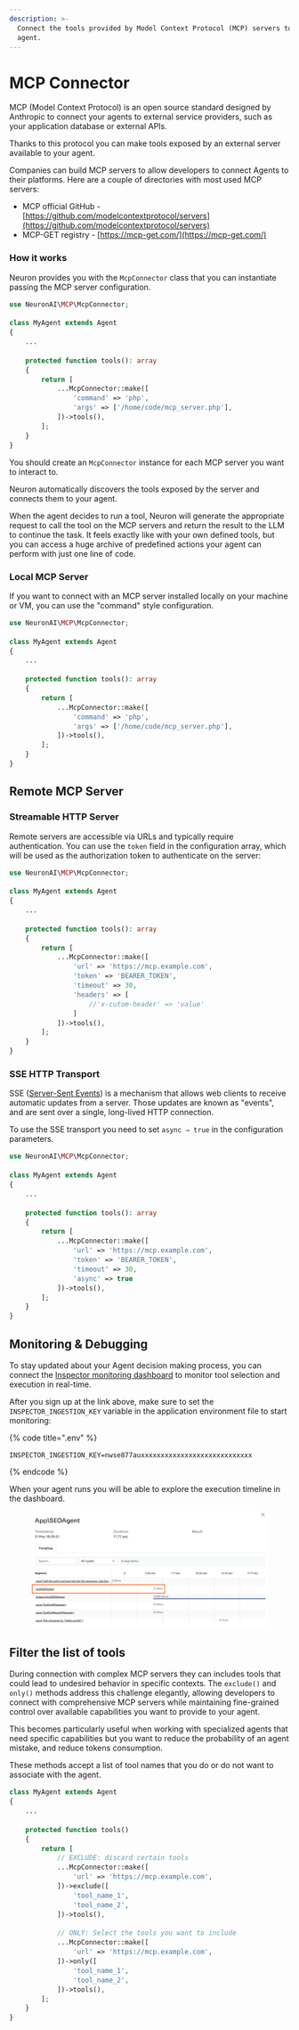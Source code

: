 ```yaml
---
description: >-
  Connect the tools provided by Model Context Protocol (MCP) servers to your
  agent.
---
```


# MCP Connector

MCP (Model Context Protocol) is an open source standard designed by Anthropic to connect your agents to external service providers, such as your application database or external APIs.

Thanks to this protocol you can make tools exposed by an external server available to your agent.

Companies can build MCP servers to allow developers to connect Agents to their platforms. Here are a couple of directories with most used MCP servers:

* MCP official GitHub - [https://github.com/modelcontextprotocol/servers](https://github.com/modelcontextprotocol/servers)
* MCP-GET registry - [https://mcp-get.com/](https://mcp-get.com/)

### How it works

Neuron provides you with the `McpConnector` class that you can instantiate passing the MCP server configuration.

```php
use NeuronAI\MCP\McpConnector;

class MyAgent extends Agent 
{
    ...
    
    protected function tools(): array
    {
        return [
            ...McpConnector::make([
                'command' => 'php',
                'args' => ['/home/code/mcp_server.php'],
            ])->tools(),
        ];
    }
}
```

You should create an `McpConnector` instance for each MCP server you want to interact to.&#x20;

Neuron automatically discovers the tools exposed by the server and connects them to your agent.

When the agent decides to run a tool, Neuron will generate the appropriate request to call the tool on the MCP servers and return the result to the LLM to continue the task.  It feels exactly like with your own defined tools, but you can access a huge archive of predefined actions your agent can perform with just one line of code.

### Local MCP Server

If you want to connect with an MCP server installed locally on your machine or VM, you can use the "command" style configuration.

```php
use NeuronAI\MCP\McpConnector;

class MyAgent extends Agent 
{
    ...
    
    protected function tools(): array
    {
        return [
            ...McpConnector::make([
                'command' => 'php',
                'args' => ['/home/code/mcp_server.php'],
            ])->tools(),
        ];
    }
}
```

## Remote MCP Server

### Streamable HTTP Server

Remote servers are accessible via URLs and typically require authentication. You can use the `token` field in the configuration array, which will be used as the authorization token to authenticate on the server:

```php
use NeuronAI\MCP\McpConnector;

class MyAgent extends Agent 
{
    ...
    
    protected function tools(): array
    {
        return [
            ...McpConnector::make([
                'url' => 'https://mcp.example.com',
                'token' => 'BEARER_TOKEN',
                'timeout' => 30,
                'headers' => [
                    //'x-cutom-header' => 'value'
                ]
            ])->tools(),
        ];
    }
}
```

### SSE HTTP Transport

SSE ([Server-Sent Events](https://developer.mozilla.org/en-US/docs/Web/API/Server-sent_events)) is a mechanism that allows web clients to receive automatic updates from a server. Those updates are known as "events", and are sent over a single, long-lived HTTP connection.

To use the SSE transport you need to set `async ⇒ true` in the configuration parameters.

```php
use NeuronAI\MCP\McpConnector;

class MyAgent extends Agent 
{
    ...
    
    protected function tools(): array
    {
        return [
            ...McpConnector::make([
                'url' => 'https://mcp.example.com',
                'token' => 'BEARER_TOKEN',
                'timeout' => 30,
                'async' => true
            ])->tools(),
        ];
    }
}
```

## Monitoring & Debugging

To stay updated about your Agent decision making process, you can connect the [Inspector monitoring dashboard](https://inspector.dev/) to monitor tool selection and execution in real-time.

After you sign up at the link above, make sure to set the `INSPECTOR_INGESTION_KEY` variable in the application environment file to start monitoring:

{% code title=".env" %}
```
INSPECTOR_INGESTION_KEY=nwse877auxxxxxxxxxxxxxxxxxxxxxxxxxxxx
```
{% endcode %}

When your agent runs you will be able to explore the execution timeline in the dashboard.

<figure><img src="../.gitbook/assets/mcp-tool-call.png" alt=""><figcaption></figcaption></figure>

## Filter the list of tools

During connection with complex MCP servers they can includes tools that could lead to undesired behavior in specific contexts. The `exclude()` and `only()` methods address this challenge elegantly, allowing developers to connect with comprehensive MCP servers while maintaining fine-grained control over available capabilities you want to provide to your agent.&#x20;

This becomes particularly useful when working with specialized agents that need specific capabilities but you want to reduce the probability of an agent mistake, and reduce tokens consumption.

These methods accept a list of tool names that you do or do not want to associate with the agent.

```php
class MyAgent extends Agent 
{
    ...
    
    protected function tools()
    {
        return [
            // EXCLUDE: discard certain tools
            ...McpConnector::make([
                'url' => 'https://mcp.example.com',
            ])->exclude([
                'tool_name_1',
                'tool_name_2',
            ])->tools(),
            
            // ONLY: Select the tools you want to include
            ...McpConnector::make([
                'url' => 'https://mcp.example.com',
            ])->only([
                'tool_name_1',
                'tool_name_2',
            ])->tools(),
        ];
    }
}
```
